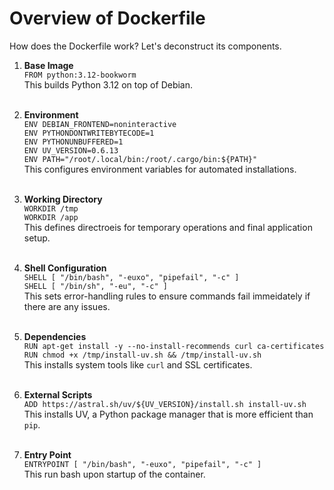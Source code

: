 # Overview of Dockerfile

How does the Dockerfile work? Let's deconstruct its components. 

1) **Base Image**<br>
`FROM python:3.12-bookworm`<br>
This builds Python 3.12 on top of Debian.<br><br>

2) **Environment**<br>
`ENV DEBIAN_FRONTEND=noninteractive`<br>
`ENV PYTHONDONTWRITEBYTECODE=1`<br>
`ENV PYTHONUNBUFFERED=1`<br>
`ENV UV_VERSION=0.6.13`<br>
`ENV PATH="/root/.local/bin:/root/.cargo/bin:${PATH}"`<br>
This configures environment variables for automated installations. <br><br>

3) **Working Directory**<br>
`WORKDIR /tmp`<br>
`WORKDIR /app`<br>
This defines directroeis for temporary operations and final application setup. <br><br>

4) **Shell Configuration**<br>
`SHELL [ "/bin/bash", "-euxo", "pipefail", "-c" ]`<br>
`SHELL [ "/bin/sh", "-eu", "-c" ]`<br>
This sets error-handling rules to ensure commands fail immeidately if there are any issues. <br><br>

5) **Dependencies**<br>
`RUN apt-get install -y --no-install-recommends curl ca-certificates`<br>
`RUN chmod +x /tmp/install-uv.sh && /tmp/install-uv.sh`<br>
This installs system tools like `curl` and SSL certificates. <br><br>

6) **External Scripts**<br>
`ADD https://astral.sh/uv/${UV_VERSION}/install.sh install-uv.sh`<br>
This installs UV, a Python package manager that is more efficient than `pip`.<br><br>

7) **Entry Point**<br>
`ENTRYPOINT [ "/bin/bash", "-euxo", "pipefail", "-c" ]`<br>
This run bash upon startup of the container. 